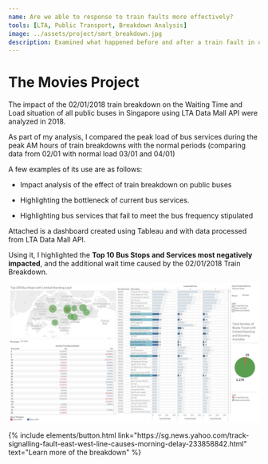```yaml
---
name: Are we able to response to train faults more effectively?
tools: [LTA, Public Transport, Breakdown Analysis]
image: ../assets/project/smrt_breakdown.jpg
description: Examined what happened before and after a train fault in order to determine the impact it had on the quality of bus services.
---
```


# The Movies Project

The impact of the 02/01/2018 train breakdown on the Waiting Time and Load situation of all public buses in Singapore using LTA Data Mall API were analyzed in 2018.

As part of my analysis, I compared the peak load of bus services during the peak AM hours of train breakdowns with the normal periods (comparing data from 02/01 with normal load 03/01 and 04/01)

A few examples of its use are as follows:

- Impact analysis of the effect of train breakdown on public buses

- Highlighting the bottleneck of current bus services.

- Highlighting bus services that fail to meet the bus frequency stipulated

Attached is a dashboard created using Tableau and with data processed from LTA Data Mall API.

Using it, I highlighted the **Top 10 Bus Stops and Services most negatively impacted**, and the additional wait time caused by the 02/01/2018 Train Breakdown.


![preview](../assets/project/smrt_dashboard.jpg)

<!-- ## Search Movies

![search](https://www.sketchappsources.com/resources/source-image/microsoft-windows-10-virtual-keyboard-diogo-sousa.png) -->

<p class="text-center">
{% include elements/button.html link="https://sg.news.yahoo.com/track-signalling-fault-east-west-line-causes-morning-delay-233858842.html" text="Learn more of the breakdown" %}
</p>